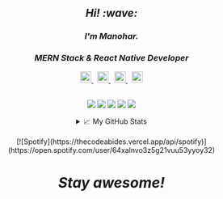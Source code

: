 
<h2 align='center'> <i>Hi! :wave:</i></h2>
<h3 align='center'><i>I'm Manohar.
</i></h3>
<h3 align='center'><i>
MERN Stack & React Native Developer
</i>
  </h3>

<div align='center' >
<div align='center' >

<a href="https://twitter.com/manoharglm">
  <img  alt="Manohar's Twitter | Twitter" width="22px" src="https://cdn.jsdelivr.net/npm/simple-icons@v3/icons/twitter.svg" />
</a>
&nbsp;
<a href="https://www.linkedin.com/in/manoharglm/">
  <img alt="Manohar's LinkdeIN" width="22px" src="https://cdn.jsdelivr.net/npm/simple-icons@v3/icons/linkedin.svg" />
</a>
&nbsp;
<a href="https://www.instagram.com/the_duude_abides/">
  <img  alt="Manohar's Instagram" width="22px" src="https://cdn.jsdelivr.net/npm/simple-icons@v3/icons/instagram.svg" />
</a>
&nbsp;
<a href="https://www.hackerrank.com/manoharglm">
  <img alt="Manohar's hackerrank" width="22px" src="https://cdn.jsdelivr.net/npm/simple-icons@v3/icons/hackerrank.svg" />
</a>
</div>

<br />

![](https://img.shields.io/badge/Code-Node.js-informational?style=flat&logo=Node.js&logoColor=white&color=2bbc8a)
![](https://img.shields.io/badge/Code-React-informational?style=flat&logo=React&logoColor=white&color=2bbc8a)
![](https://img.shields.io/badge/OS-Mac-informational?style=flat&logo=apple&logoColor=white&color=2bbc8a)
![](https://img.shields.io/badge/Editor-VScode-informational?style=flat&logo=visual-studio-code&logoColor=white&color=2bbc8a)
![](https://img.shields.io/badge/Shell-Bash-informational?style=flat&logo=gnu-bash&logoColor=white&color=2bbc8a)



<details>
<summary>📈 My GitHub Stats</summary>

 ![Top Languages Card](https://github-readme-stats.vercel.app/api/top-langs/?username=thecodeabides&layout=compact)


</details>
&nbsp; <br> [![Spotify](https://thecodeabides.vercel.app/api/spotify)](https://open.spotify.com/user/64xalnvo3z5g21vuu53yyoy32)


</div>

<h1 align='center'><i>Stay awesome!</i></h1>


